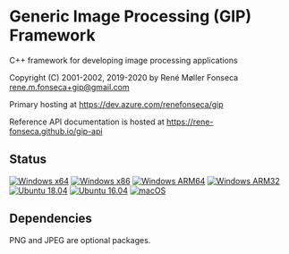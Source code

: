# Generic Image Processing (GIP) Framework

C++ framework for developing image processing applications

Copyright (C) 2001-2002, 2019-2020 by René Møller Fonseca <rene.m.fonseca+gip@gmail.com>

Primary hosting at https://dev.azure.com/renefonseca/gip

Reference API documentation is hosted at https://rene-fonseca.github.io/gip-api


## Status

[![Windows x64](https://dev.azure.com/renefonseca/gip/_apis/build/status/rene-fonseca.gip?branchName=master&jobName=windows_x64&label=Windows%20x64)](https://dev.azure.com/renefonseca/gip/_build/latest?definitionId=6&branchName=master)
[![Windows x86](https://dev.azure.com/renefonseca/gip/_apis/build/status/rene-fonseca.gip?branchName=master&jobName=windows_x86&label=Windows%20x86)](https://dev.azure.com/renefonseca/gip/_build/latest?definitionId=6&branchName=master)
[![Windows ARM64](https://dev.azure.com/renefonseca/gip/_apis/build/status/rene-fonseca.gip?branchName=master&jobName=windows_arm64&label=Windows%20ARM64)](https://dev.azure.com/renefonseca/gip/_build/latest?definitionId=6&branchName=master)
[![Windows ARM32](https://dev.azure.com/renefonseca/gip/_apis/build/status/rene-fonseca.gip?branchName=master&jobName=windows_arm32&label=Windows%20ARM32)](https://dev.azure.com/renefonseca/gip/_build/latest?definitionId=6&branchName=master)
[![Ubuntu 18.04](https://dev.azure.com/renefonseca/gip/_apis/build/status/rene-fonseca.gip?branchName=master&jobName=ubuntu18_04&label=Ubuntu%2018.04)](https://dev.azure.com/renefonseca/gip/_build/latest?definitionId=6&branchName=master)
[![Ubuntu 16.04](https://dev.azure.com/renefonseca/gip/_apis/build/status/rene-fonseca.gip?branchName=master&jobName=ubuntu16_04&label=Ubuntu%2016.04)](https://dev.azure.com/renefonseca/gip/_build/latest?definitionId=6&branchName=master)
[![macOS](https://dev.azure.com/renefonseca/gip/_apis/build/status/rene-fonseca.gip?branchName=master&jobName=macos&label=macOS)](https://dev.azure.com/renefonseca/gip/_build/latest?definitionId=6&branchName=master)


## Dependencies

PNG and JPEG are optional packages.
